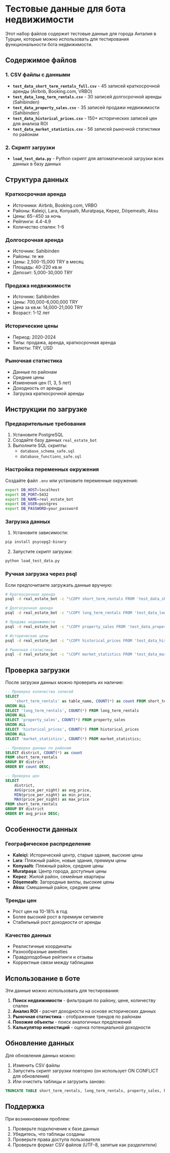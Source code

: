 # Тестовые данные для бота недвижимости

Этот набор файлов содержит тестовые данные для города Анталия в Турции, которые можно использовать для тестирования функциональности бота недвижимости.

## Содержимое файлов

### 1. CSV файлы с данными

- **`test_data_short_term_rentals_full.csv`** - 45 записей краткосрочной аренды (Airbnb, Booking.com, VRBO)
- **`test_data_long_term_rentals.csv`** - 30 записей долгосрочной аренды (Sahibinden)
- **`test_data_property_sales.csv`** - 35 записей продажи недвижимости (Sahibinden)
- **`test_data_historical_prices.csv`** - 150+ исторических записей цен для анализа ROI
- **`test_data_market_statistics.csv`** - 56 записей рыночной статистики по районам

### 2. Скрипт загрузки

- **`load_test_data.py`** - Python скрипт для автоматической загрузки всех данных в базу данных

## Структура данных

### Краткосрочная аренда
- Источники: Airbnb, Booking.com, VRBO
- Районы: Kaleiçi, Lara, Konyaaltı, Muratpaşa, Kepez, Döşemealtı, Aksu
- Цены: $65-$450 за ночь
- Рейтинги: 4.4-4.9
- Количество спален: 1-6

### Долгосрочная аренда
- Источник: Sahibinden
- Районы: те же
- Цены: 2,500-15,000 TRY в месяц
- Площадь: 40-220 кв.м
- Депозит: 5,000-30,000 TRY

### Продажа недвижимости
- Источник: Sahibinden
- Цены: 700,000-6,000,000 TRY
- Цена за кв.м: 14,000-21,000 TRY
- Возраст: 1-12 лет

### Исторические цены
- Период: 2020-2024
- Типы: продажа, аренда, краткосрочная аренда
- Валюты: TRY, USD

### Рыночная статистика
- Данные по районам
- Средние цены
- Изменения цен (1, 3, 5 лет)
- Доходность от аренды
- Загрузка краткосрочной аренды

## Инструкции по загрузке

### Предварительные требования

1. Установите PostgreSQL
2. Создайте базу данных `real_estate_bot`
3. Выполните SQL скрипты:
   - `database_schema_safe.sql`
   - `database_functions_safe.sql`

### Настройка переменных окружения

Создайте файл `.env` или установите переменные окружения:

```bash
export DB_HOST=localhost
export DB_PORT=5432
export DB_NAME=real_estate_bot
export DB_USER=postgres
export DB_PASSWORD=your_password
```

### Загрузка данных

1. Установите зависимости:
```bash
pip install psycopg2-binary
```

2. Запустите скрипт загрузки:
```bash
python load_test_data.py
```

### Ручная загрузка через psql

Если предпочитаете загружать данные вручную:

```bash
# Краткосрочная аренда
psql -d real_estate_bot -c "\COPY short_term_rentals FROM 'test_data_short_term_rentals_full.csv' WITH CSV HEADER;"

# Долгосрочная аренда
psql -d real_estate_bot -c "\COPY long_term_rentals FROM 'test_data_long_term_rentals.csv' WITH CSV HEADER;"

# Продажа недвижимости
psql -d real_estate_bot -c "\COPY property_sales FROM 'test_data_property_sales.csv' WITH CSV HEADER;"

# Исторические цены
psql -d real_estate_bot -c "\COPY historical_prices FROM 'test_data_historical_prices.csv' WITH CSV HEADER;"

# Рыночная статистика
psql -d real_estate_bot -c "\COPY market_statistics FROM 'test_data_market_statistics.csv' WITH CSV HEADER;"
```

## Проверка загрузки

После загрузки данных можно проверить их наличие:

```sql
-- Проверка количества записей
SELECT 
    'short_term_rentals' as table_name, COUNT(*) as count FROM short_term_rentals
UNION ALL
SELECT 'long_term_rentals', COUNT(*) FROM long_term_rentals
UNION ALL
SELECT 'property_sales', COUNT(*) FROM property_sales
UNION ALL
SELECT 'historical_prices', COUNT(*) FROM historical_prices
UNION ALL
SELECT 'market_statistics', COUNT(*) FROM market_statistics;

-- Проверка данных по районам
SELECT district, COUNT(*) as count 
FROM short_term_rentals 
GROUP BY district 
ORDER BY count DESC;

-- Проверка цен
SELECT 
    district,
    AVG(price_per_night) as avg_price,
    MIN(price_per_night) as min_price,
    MAX(price_per_night) as max_price
FROM short_term_rentals 
GROUP BY district 
ORDER BY avg_price DESC;
```

## Особенности данных

### Географическое распределение
- **Kaleiçi**: Исторический центр, старые здания, высокие цены
- **Lara**: Пляжный район, новые здания, премиум цены
- **Konyaaltı**: Пляжный район, средние цены
- **Muratpaşa**: Центр города, доступные цены
- **Kepez**: Жилой район, семейные квартиры
- **Döşemealtı**: Загородные виллы, высокие цены
- **Aksu**: Смешанный район, средние цены

### Тренды цен
- Рост цен на 10-18% в год
- Более высокий рост в премиум сегменте
- Стабильный рост доходности от аренды

### Качество данных
- Реалистичные координаты
- Разнообразные аменities
- Правдоподобные рейтинги и отзывы
- Корректные связи между таблицами

## Использование в боте

Эти данные можно использовать для тестирования:

1. **Поиск недвижимости** - фильтрация по району, цене, количеству спален
2. **Анализ ROI** - расчет доходности на основе исторических данных
3. **Рыночная статистика** - отображение трендов по районам
4. **Похожие объекты** - поиск аналогичных предложений
5. **Калькулятор инвестиций** - оценка потенциальной доходности

## Обновление данных

Для обновления данных можно:

1. Изменить CSV файлы
2. Запустить скрипт загрузки повторно (он использует ON CONFLICT для обновления)
3. Или очистить таблицы и загрузить заново:

```sql
TRUNCATE TABLE short_term_rentals, long_term_rentals, property_sales, historical_prices, market_statistics;
```

## Поддержка

При возникновении проблем:

1. Проверьте подключение к базе данных
2. Убедитесь, что таблицы созданы
3. Проверьте права доступа пользователя
4. Проверьте формат CSV файлов (UTF-8, запятые как разделители) 